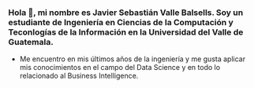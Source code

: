 ### Hola 👋, mi nombre es Javier Sebastián Valle Balsells. Soy un estudiante de Ingeniería en Ciencias de la Computación y Teconlogías de la Información en la Universidad del Valle de Guatemala. 


- Me encuentro en mis últimos años de la ingeniería y me gusta aplicar mis conocimientos en el campo del Data Science y en todo lo relacionado al Business Intelligence. 

<!--
**Javier19-cmd/Javier19-cmd** is a ✨ _special_ ✨ repository because its `README.md` (this file) appears on your GitHub profile.

Here are some ideas to get you started:

- 🔭 I’m currently working on ...
- 🌱 I’m currently learning ...
- 👯 I’m looking to collaborate on ...
- 🤔 I’m looking for help with ...
- 💬 Ask me about ...
- 📫 How to reach me: ...
- 😄 Pronouns: ...
- ⚡ Fun fact: ...
-->
